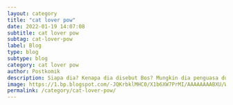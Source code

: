 ```yaml
---
layout: category
title: "cat lover pow"
date: 2022-01-19 14:07:08
subtitle: cat lover pow
subtag: cat-lover-pow
label: Blog
type: blog
subtype: blog
category: cat lover pow
author: Postkomik
description: Siapa dia? Kenapa dia disebut Bos? Mungkin dia penguasa dunia yang tak kenal takut. Atau mungkin musuh terburuk umat manusia, yang meruntuhkan dunia. Setelah Su Sin terlahir kembali, ia kehilangan semua keterampilan dan kemampuannya dari kehidupan sebelumnya di dunia ksatria. Namun, Sistem yang baru ditanamkan dapat membantunya mengembalikannya.
image: https://1.bp.blogspot.com/-JQKrbklMHC0/X1b6XW7PrMI/AAAAAAAABXU/WYRIFcxTmBkOKhAVn-kkD8NTNURTGz7MQCLcBGAsYHQ/s72-c/greatestboss-e1581071653993.jpg
permalink: /category/cat-lover-pow/
---
```

